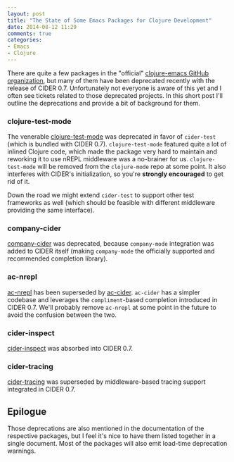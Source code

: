 ```yaml
---
layout: post
title: "The State of Some Emacs Packages for Clojure Development"
date: 2014-08-12 11:29
comments: true
categories:
- Emacs
- Clojure
---
```


There are quite a few packages in the "official"
[clojure-emacs GitHub organization](https://github.com/clojure-emacs),
but many of them have been deprecated recently with the release of
CIDER 0.7. Unfortunately not everyone is aware of this yet and I often see
tickets related to those deprecated projects. In this short post I'll
outline the deprecations and provide a bit of background for them.

### clojure-test-mode

The venerable
[clojure-test-mode](https://github.com/clojure-emacs/clojure-mode) was
deprecated in favor of `cider-test` (which is bundled with CIDER 0.7).
`clojure-test-mode` featured quite a lot of inlined Clojure code,
which made the package very hard to maintain and reworking it to use
nREPL middleware was a no-brainer for us. `clojure-test-mode` will be
removed from the `clojure-mode` repo at some point. It also interferes
with CIDER's initialization, so you're **strongly encouraged** to get rid of it.

Down the road we might extend `cider-test` to support other test frameworks
as well (which should be feasible with different middleware providing the same interface).

### company-cider

[company-cider](https://github.com/clojure-emacs/company-cider) was deprecated, because `company-mode`
integration was added to CIDER itself (making `company-mode` the officially supported and recommended
completion library).

### ac-nrepl

[ac-nrepl](https://github.com/clojure-emacs/ac-nrepl) has been
superseded by [ac-cider](https://github.com/clojure-emacs/ac-cider).
`ac-cider` has a simpler codebase and leverages the `compliment`-based completion
introduced in CIDER 0.7. We'll probably remove `ac-nrepl` at some point in the future
to avoid the confusion between the two.


### cider-inspect

[cider-inspect](https://github.com/clojure-emacs/cider-inspect) was absorbed into CIDER 0.7.

### cider-tracing

[cider-tracing](https://github.com/clojure-emacs/cider-tracing) was superseded by middleware-based
tracing support integrated in CIDER 0.7.

## Epilogue

Those deprecations are also mentioned in the documentation of the
respective packages, but I feel it's nice to have them listed together
in a single document. Most of the packages will also emit load-time
deprecation warnings.
